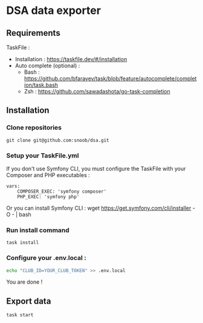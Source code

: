 # DSA data exporter

## Requirements

TaskFile : 
  * Installation : https://taskfile.dev/#/installation
  * Auto complete (optional) : 
    * Bash : https://github.com/bfarayev/task/blob/feature/autocomplete/completion/task.bash
    * Zsh : https://github.com/sawadashota/go-task-completion

## Installation

### Clone repositories

```
git clone git@github.com:snoob/dsa.git
```

### Setup your TaskFile.yml

If you don't use Symfony CLI, you must configure the TaskFile with your Composer and PHP executables :

```
vars:
    COMPOSER_EXEC: 'symfony composer'
    PHP_EXEC: 'symfony php'
```

Or you can install Symfony CLI : wget https://get.symfony.com/cli/installer -O - | bash

### Run install command

```
task install
```

### Configure your .env.local :

```bash
echo "CLUB_ID=YOUR_CLUB_TOKEN" >> .env.local
```

You are done !

## Export data

```
task start
```
